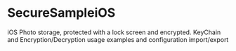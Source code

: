 SecureSampleiOS
===============

iOS Photo storage, protected with a lock screen and encrypted. KeyChain and Encryption/Decryption usage examples and configuration import/export 
